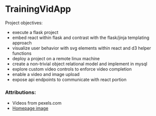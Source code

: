 # TrainingVidApp

Project objectives: 
* execute a flask project
* embed react within flask and contrast with the flask/jinja templating approach
* visualize user behavior with svg elements within react and d3 helper functions
* deploy a project on a remote linux machine 
* create a non-trivial object relational model and implement in mysql
* explore custom video controls to enforce video completion
* enable a video and image upload
* expose api endpoints to communicate with react portion


### Attributions: 

* Videos from pexels.com
* [Homepage image](https://pixabay.com/vectors/man-employee-computer-monitor-5800290/)